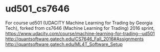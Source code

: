 # ud501_cs7646
For course ud501 (UDACITY Machine Learning for Trading by Georgia Tech), forked from cs7646 (Machine Learning for Trading) 2016 sprint, 
https://www.udacity.com/course/machine-learning-for-trading--ud501
http://quantsoftware.gatech.edu/CS7646_Fall_2016#Assignments 
http://quantsoftware.gatech.edu/ML4T_Software_Setup
